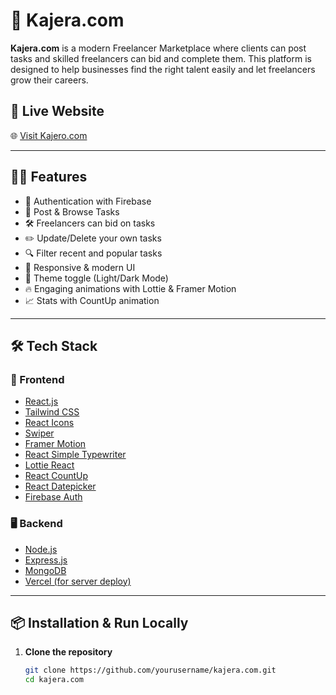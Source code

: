 # 💼 Kajera.com

**Kajera.com** is a modern Freelancer Marketplace where clients can post tasks and skilled freelancers can bid and complete them. This platform is designed to help businesses find the right talent easily and let freelancers grow their careers.

## 🚀 Live Website

🌐 [Visit Kajero.com](https://kajero.netlify.app)

---

## 🧑‍💻 Features

- 🔐 Authentication with Firebase
- 🎯 Post & Browse Tasks
- 🛠️ Freelancers can bid on tasks
- ✏️ Update/Delete your own tasks
- 🔍 Filter recent and popular tasks
- 🎨 Responsive & modern UI
- 🌙 Theme toggle (Light/Dark Mode)
- 🔥 Engaging animations with Lottie & Framer Motion
- 📈 Stats with CountUp animation

---

## 🛠️ Tech Stack

### 🔷 Frontend
- [React.js](https://reactjs.org/)
- [Tailwind CSS](https://tailwindcss.com/)
- [React Icons](https://react-icons.github.io/react-icons/)
- [Swiper](https://swiperjs.com/react)
- [Framer Motion](https://www.framer.com/motion/)
- [React Simple Typewriter](https://www.npmjs.com/package/react-simple-typewriter)
- [Lottie React](https://www.npmjs.com/package/lottie-react)
- [React CountUp](https://www.npmjs.com/package/react-countup)
- [React Datepicker](https://www.npmjs.com/package/react-datepicker)
- [Firebase Auth](https://firebase.google.com/)

### 🖥 Backend
- [Node.js](https://nodejs.org/)
- [Express.js](https://expressjs.com/)
- [MongoDB](https://www.mongodb.com/)
- [Vercel (for server deploy)](https://vercel.com/)

---

## 📦 Installation & Run Locally

1. **Clone the repository**
   ```bash
   git clone https://github.com/yourusername/kajera.com.git
   cd kajera.com
